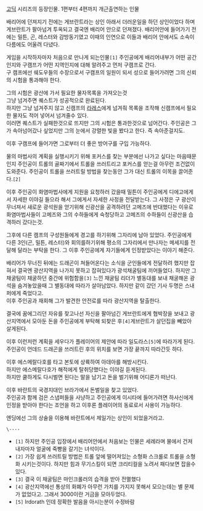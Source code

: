 [고딕](%EA%B3%A0%EB%94%95.md) 시리즈의 등장인물. 1편부터 4편까지 개근출연하는 인물

배리어에 던져지기 전에는 게브란트라는 상인 아래서 더러운일을 하던 상인이었다 하며 게브란트가 팔아넘겨 투옥되고 결국엔 배리어 안으로
던져졌다. 배리어안에 들어가기 전에는 밀튼, 곤, 레스터와 감방동기였고 이때의 인연으로 이들과 배리어 안에서도 소속이 다름에도 어울려
다녔다.

게임을 시작하자마자 처음으로 만나게 되는인물`[1]` 주인공에게 배리어내부가 어떤 공간인지와 구캠프가 어떤 지역인지에 대해 알려주고 먼저
구캠프로 간다.  
구 캠프에선 쉐도우들의 수장으로서 구캠프의 일원이 되서 성으로 들어가려면 그의 신뢰의 시험을 통과해야 한다.

그의 시험은 광산에 가서 필요한 물자목록을 가져오는것  
그냥 넘겨주면 퀘스트가 성공적으로 완료된다.  
하지만 그냥 넘겨주지 않고 신캠프의 [라레스](%EB%9D%BC%EB%A0%88%EC%8A%A4.md)에게 넘겨줘 목록을 조작해
신캠프에서 필요한 물자도 적어 넣어서 넘겨줄수 있다.  
이러면 퀘스트가 실패한것으로 뜨지만 그의 시험은 통과한것으로 넘어간다. 주인공은 그가 속아넘어갔나 싶었지만 그의 눈에서 강렬한 빛을 봤다고
한다. 즉 속아준걸지도.

이후 구캠프에 들어가면 그로부터 더 좋은 방어구를 구입 가능하다.

물의 마법사의 계획을 실행시키기 위해 포커스를 찾는 부분에선 나가고 싶다는 마음때문인지 주인공이 트롤의 골짜기에서 트롤을 쓰러트리고 포커스를
얻는걸 아무런 조건없이 도와준다. 주인공이 트롤을 쓰러트릴 방법을 찾는동안 그가 대신 트롤의 이목을 끌어준다.`[2]`

이후 주인공이 화염마법사에게 지원을 요청하러 갔을때 밀튼이 주인공에게 디에고에게서 자세한 이야길 들으라 해서 그에게서 자세한 사정을
전달받는다. 그 사정은 구 광산이 무너져서 새로운 광석원을 얻기위해 신광산을 공격하려던 고메즈에 반대했다는 이유로 화염마법사들이 고메즈와
그의 수하들에게 숙청당하고 고메즈의 수하들이 신광산을 습격하러 갔다는것.

그후에 다른 캠프의 구성원들에게 경고를 하기위해 그자리에 남아 있었다. 주인공에게 다른 3인(곤, 밀튼, 레스터)와 회의를하기위해 평소의
그자리에서 만나자는 메세지를 전달해 달라는 부탁을 한다. 그 이후 주인공에게 자기들에게 인정받았다는 이야기 해준다.

배리어가 무너진 뒤에는 드래곤이 쳐들어온다는 소식을 군인들에게 전달하려 했지만 잡혀서 결국엔 광산지역을 나가지 못하고 잡혀있다가 광석채굴팀에
끼어들었다. 하지만 그 채굴팀이 채굴하던 중간에 위험함을`[3]` 느낀 채굴팀 리더가 별동대를 보내 채굴해온 광석을 숨겨놓았을때 그 별동대에
따라가 살아남았다. 하지만 같이 갔던 기사 두명은 스내퍼에게 죽었다고.  
이후 주인공과 재회해 그가 발견한 안전로를 따라 광산지역을 탈출한다.

결국에 꿈에그리던 자유를 찾고나선 자신을 팔아넘긴 게브란트에게 협박장을 보내고 광산지역에서 모아둔 돈을 주인공에게 부탁해 되찾은
후`[4]`게브란트가 살던집을 빼았아 살게된다.

이후 이런저런 계획을 세우다가 플레이어의 제안에 따라 일도라스`[5]`에 따라가게 된다.  
주인공이 언데드 드래곤을 쓰러트린 후의 위치를 보면 가장 끝까지 따라간듯 하다.

이후 에스메랄다호를 타고 본토에 상륙하여 아데아를 해방시킨다.  
하지만 에스메랄다호가 해적에게 탈취당했다는 이야길 듣게된다.  
하지만 쿨하게도 다시벌면 된다는 말을 남기고 돈을 벌기위해 어디론가 떠난다.

이후 바란트의 국경지대인 브라가에서 돈벌일을 찾고 있었다.  
주인공과 함께 검은 스냅퍼들을 사냥하고 주인공에게 이시타에 들어가려면 하사신에게 인정을 받아야 한다는 조언을 하고 이후론 플레이어의 동료로서
사용이 가능하다.

엔딩에선 그의 상술을 이용해 바란트에서 제일가는 상인이 되었을거라고.

`\----`

  * `[1]` 하지만 주인공 입장에서 배리어안에서 처음보는 인물은 세례라며 물에서 건져내자마자 얼굴에 죽빵을 갈기는 녀석이다.
  * `[2]` 가장 쉽게 쓰러트릴 방법은 트롤 앞에 떨어져있는 소형화 스크롤로 트롤을 소형화 시키는것이다. 하지만 힘과 무기스킬이 되면 크리티컬을 노려서 패다보면 잡을수 있다.
  * `[3]` 결국 이 채굴팀은 마인크롤러의 습격을 받아 전멸했다
  * `[4]` 광산지역에선 통상의 화폐가 아무런 가치를 가지지 못해서 모으는데는 별 문제가 없었다고. 그래서 3000이란 거금을 모아두었다.
  * `[5]` Irdorath 인데 정확한 발음을 아시는분이 수정바람

